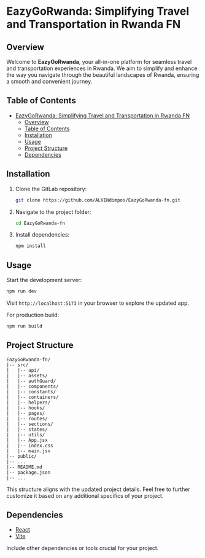 # EazyGoRwanda: Simplifying Travel and Transportation in Rwanda FN

## Overview

Welcome to **EazyGoRwanda**, your all-in-one platform for seamless travel and transportation experiences in Rwanda. We aim to simplify and enhance the way you navigate through the beautiful landscapes of Rwanda, ensuring a smooth and convenient journey.

## Table of Contents

- [EazyGoRwanda: Simplifying Travel and Transportation in Rwanda FN](#eazygorwanda-simplifying-travel-and-transportation-in-rwanda-fn)
  - [Overview](#overview)
  - [Table of Contents](#table-of-contents)
  - [Installation](#installation)
  - [Usage](#usage)
  - [Project Structure](#project-structure)
  - [Dependencies](#dependencies)

## Installation

1. Clone the GitLab repository:

   ```bash
   git clone https://github.com/ALVINdimpos/EazyGoRwanda-fn.git
   ```

2. Navigate to the project folder:

   ```bash
   cd EazyGoRwanda-fn
   ```

3. Install dependencies:

   ```bash
   npm install
   ```

## Usage

Start the development server:

```bash
npm run dev
```

Visit `http://localhost:5173` in your browser to explore the updated app.

For production build:

```bash
npm run build
```

## Project Structure

```
EazyGoRwanda-fn/
|-- src/
|   |-- api/
|   |-- assets/
|   |-- authGuard/
|   |-- components/
|   |-- constants/
|   |-- containers/
|   |-- helpers/
|   |-- hooks/
|   |-- pages/
|   |-- routes/
|   |-- sections/
|   |-- states/
|   |-- utils/
|   |-- App.jsx
|   |-- index.css
|   |-- main.jsx
|-- public/
|-- ...
|-- README.md
|-- package.json
|-- ...
```

This structure aligns with the updated project details. Feel free to further customize it based on any additional specifics of your project.

## Dependencies

- [React](https://reactjs.org/)
- [Vite](https://vitejs.dev/)

Include other dependencies or tools crucial for your project.
